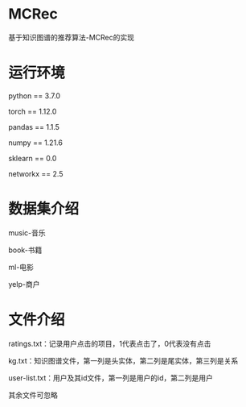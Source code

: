 # MCRec
基于知识图谱的推荐算法-MCRec的实现

# 运行环境
python == 3.7.0

torch == 1.12.0

pandas == 1.1.5

numpy == 1.21.6

sklearn == 0.0

networkx == 2.5


# 数据集介绍
music-音乐

book-书籍

ml-电影

yelp-商户

# 文件介绍
ratings.txt：记录用户点击的项目，1代表点击了，0代表没有点击

kg.txt：知识图谱文件，第一列是头实体，第二列是尾实体，第三列是关系

user-list.txt：用户及其id文件，第一列是用户的id，第二列是用户

其余文件可忽略
